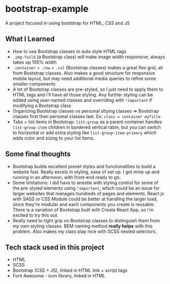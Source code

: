 # bootstrap-example
A project focused in using bootstrap for HTML, CSS and JS 

## What I Learned
- How to use Bootstrap classes to auto style HTML tags
- ```.img-fuild``` (a Bootstrap class) will make image width responsive, always takes up 100% width
- ```.container``` + ```.row``` + ```.col``` (Bootstrap classes) makes a great flex grid, all from Bootstrap classes. Also makes a good structure for responsive mobile layout, but may need additional media queries to refine some smaller components
- A lot of Bootstrap classes are pre-styled, so I just need to apply them to HTML tags and i'll have all those styling. Any further styling can be added using user-named classes and overriding with ```!important``` if modifying a Bootstrap class
- Organizing Bootstrap classes vs personal stlying classes => Bootstrap classes first then personal classes last. Ex: ```class = container myTitle```
- Tabs + list items in Bootstrap: ```list-group``` as a parent container handles ```list-group-item``` children in bordered vertical table, but you can switch to horizontal or add extra styling like ```list-group-item-primary``` which adds color and sizing to your list items. 

## Some final thoughts
- Bootstrap builds excellent preset styles and functionalities to build a website fast. Really excels in styling, ease of set up. I got mine up and running in an afternoon, with front-end ready to go. 
- Some limitations: I did have to wrestle with styling control for some of the pre-styled elements using ```!important```, which could be an issue for larger websites that manages hundreds of pages and elements. React.js with SASS or CSS Module could be better at handling the larger load, since they're modular and each components you create is reusable. There is a variation of Bootstrap built with Create React App, so i'm excited to try this out.
- Really need to tight grip on Bootstrap classes to distinguish them from my own styling classes. BEM naming method **really helps** with this problem. Also makes my class play nice with SCSS nested selectors.


## Tech stack used in this project
- HTML
- SCSS
- Bootstrap (CSS + JS), linked in HTML link + script tags
- Font Awesome - icon library, linked in HTML

